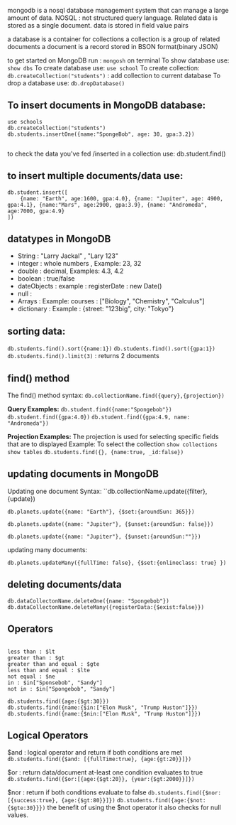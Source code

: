 mongodb is a nosql database management system that can manage a large amount of data. 
NOSQL : not structured query language.
Related data is stored as a single document.
data is stored in field value pairs


a database is a container for collections
a collection is a group of related documents
a document is a record stored in BSON format(binary JSON)


to get started on MongoDB run :
``mongosh`` on terminal
To show database use: ``show dbs``
To create database use: ``use school``
To create collection: ``db.createCollection("students")`` : add collection to current database
To drop a database use: ``db.dropDatabase()``


## To insert documents in MongoDB database:
```
use schools
db.createCollection("students")
db.students.insertOne({name:"SpongeBob", age: 30, gpa:3.2})


```


to check the data you've fed /inserted in a collection use:
db.student.find()


## to insert multiple documents/data use:
```
db.student.insert([
	{name: "Earth", age:1600, gpa:4.0}, {name: "Jupiter", age: 4900, gpa:4.1}, {name:"Mars", age:2900, gpa:3.9}, {name: "Andromeda", age:7000, gpa:4.9}
])
```


## datatypes in MongoDB
- String  : "Larry Jackal" , "Lary 123"
- integer : whole numbers , Example: 23, 32
- double : decimal, Examples: 4.3, 4.2
- boolean : true/false
- dateObjects :  example : registerDate :  new Date()
- null : 
- Arrays : Example: courses : ["Biology", "Chemistry", "Calculus"]
- dictionary : Example : {street: "123big", city: "Tokyo"}


## sorting data:
``db.students.find().sort({name:1})``
``db.students.find().sort({gpa:1})``
``db.students.find().limit(3)`` : returns 2 documents


## find() method
The find() method syntax:
``db.collectionName.find({query},{projection})``

**Query Examples:** 
``db.student.find({name:"Spongebob"})``
``db.student.find({gpa:4.0})``
``db.student.find({gpa:4.9, name: "Andromeda"})``


**Projection Examples:**
The projection is used for selecting specific fields that are to displayed
Example:
To select the collection
``show collections``
``show tables``
``db.students.find({}, {name:true, _id:false})``
## updating documents in MongoDB
Updating one document
Syntax:  ``db.collectionName.update({filter}, {update})

```
db.planets.update({name: "Earth"}, {$set:{aroundSun: 365}})

db.planets.update({name: "Jupiter"}, {$unset:{aroundSun: false}})

db.planets.update({name: "Jupiter"}, {$unset:{aroundSun:""}})
```

updating many documents:
```
db.planets.updateMany({fullTime: false}, {$set:{onlineclass: true} })
```

## deleting documents/data
``db.dataCollectonName.deleteOne({name: "Spongebob"})``
``db.dataCollectonName.deleteMany({registerData:{$exist:false}})``
## Operators
```

less than : $lt
greater than : $gt
greater than and equal : $gte
less than and equal : $lte
not equal : $ne
in : $in["Sponsebob", "Sandy"]
not in : $in["Spongebob", "Sandy"]
```


```
db.students.find({age:{$gt:30}})
db.students.find({name:{$in:["Elon Musk", "Trump Huston"]}})
db.students.find({name:{$nin:["Elon Musk", "Trump Huston"]}})
```

## Logical Operators
$and : logical operator and return if both conditions are met
``db.students.find({$and: [{fullTime:true}, {age:{gt:20}}]})``

$or : return data/document at-least one condition evaluates to true
``db.students.find({$or:[{age:{$gt:20}}, {year:{$gt:2000}}]})``

$nor : return if both conditions evaluate to false
``db.students.find({$nor:[{success:true}, {age:{$gt:80}}]})``
``db.students.find({age:{$not:{$gte:30}}})`` 
the benefit of using the $not operator it also checks for null values.
